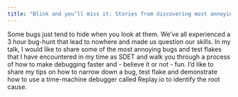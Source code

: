 ```yaml
---
title: "Blink and you’ll miss it: Stories from discovering most annoying bugs and test flakes"
---
```


Some bugs just tend to hide when you look at them. We’ve all experienced a 3 hour bug-hunt that lead to nowhere and made us question our skills. In my talk, I would like to share some of the most annoying bugs and test flakes that I have encountered in my time as SDET and walk you through a process of how to make debugging faster and - believe it or not - fun. I’d like to share my tips on how to narrow down a bug, test flake and demonstrate how to use a time-machine debugger called Replay.io to identify the root cause. 